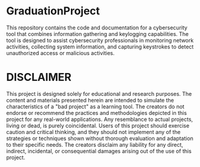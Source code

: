 # GraduationProject
This repository contains the code and documentation for a cybersecurity tool that combines information gathering and keylogging capabilities. The tool is designed to assist cybersecurity professionals in monitoring network activities, collecting system information, and capturing keystrokes to detect unauthorized access or malicious activities.

# DISCLAIMER
This project is designed solely for educational and research purposes. The content and materials presented herein are intended to simulate the characteristics of a "bad project" as a learning tool. The creators do not endorse or recommend the practices and methodologies depicted in this project for any real-world applications. Any resemblance to actual projects, living or dead, is purely coincidental. Users of this project should exercise caution and critical thinking, and they should not implement any of the strategies or techniques shown without thorough evaluation and adaptation to their specific needs. The creators disclaim any liability for any direct, indirect, incidental, or consequential damages arising out of the use of this project.
